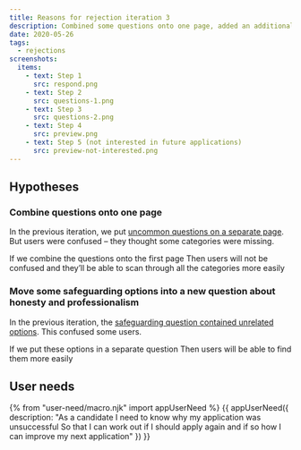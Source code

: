 ```yaml
---
title: Reasons for rejection iteration 3
description: Combined some questions onto one page, added an additional question and improved content
date: 2020-05-26
tags:
  - rejections
screenshots:
  items:
    - text: Step 1
      src: respond.png
    - text: Step 2
      src: questions-1.png
    - text: Step 3
      src: questions-2.png
    - text: Step 4
      src: preview.png
    - text: Step 5 (not interested in future applications)
      src: preview-not-interested.png
---
```


## Hypotheses

### Combine questions onto one page

In the previous iteration, we put [uncommon questions on a separate page](/manage-teacher-training-applications/reasons-for-rejection-iteration-2/#step-3). But users were confused – they thought some categories were missing.

If we combine the questions onto the first page
Then users will not be confused and they’ll be able to scan through all the categories more easily

### Move some safeguarding options into a new question about honesty and professionalism

In the previous iteration, the [safeguarding question contained unrelated options](/manage-teacher-training-applications/reasons-for-rejection-iteration-2/#step-3). This confused some users.

If we put these options in a separate question
Then users will be able to find them more easily

## User needs

{% from "user-need/macro.njk" import appUserNeed %}
{{ appUserNeed({
  description: "As a candidate
I need to know why my application was unsuccessful
So that I can work out if I should apply again and if so how I can improve my next application"
}) }}
